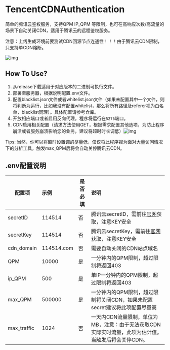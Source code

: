 # TencentCDNAuthentication
简单的腾讯云鉴权服务，支持QPM IP_QPM 等限制，也可在高响应次数/高流量的场景下自动关闭CDN，适用于腾讯云的远程鉴权服务。

注意：上线生成环境前要测试CDN回源节点连通性！！！由于腾讯云CDN限制，只支持单CDN熔断。


![img](https://qcloudimg.tencent-cloud.cn/image/document/d26215edda04745d6fdee7d68ef64cc5.jpg?1)

## How To Use?

1. 从release下载适用于对应版本的二进制可执行文件。
2. 部署至服务器，根据说明配置.env文件。
3. 配置blacklist.json文件或者whitelist.json文件（如果未配置其中一个文件，则将判断为运行，比如我没有配置whitelist，那么将所有路径及referer视为白名单，blacklist同理）。具体配置请参考仓库。
4. 开放相应端口或者启用反向代理，程序将运行在`5276`端口。
5. CDN启用相关配置（请求方法使用GET，根据需求配置其他选项，为防止程序崩溃或者服务崩溃影响您的业务，建议将超时时长调低）![img](https://qcloudimg.tencent-cloud.cn/image/document/b9a476dda2f433adc8dc49d0d263d4aa.png)

Tips: 当然，你可以将超时设置调的尽量低，仅仅将此程序视为面对大量访问情况下的分析工具，触发max_QPM后将会自动关停腾讯云CDN。


## .env配置说明

| 配置项      | 示例       | 是否必填 | 说明                                                         |
| ----------- | :--------- | -------- | :----------------------------------------------------------- |
| secretID    | 114514     | 否       | 腾讯云secretID，需前往[官网](https://console.cloud.tencent.com/cam/capi)获取，注意KEY安全 |
| secretKey   | 114514     | 否       | 腾讯云secretKey，需前往[官网](https://console.cloud.tencent.com/cam/capi)获取，注意KEY安全 |
| cdn_domain  | 114514.com | 否       | 需要自动关闭的CDN站点域名                                    |
| QPM         | 10000      | 是       | 一分钟内的QPM限制，超过限制将返回403                         |
| ip_QPM      | 500        | 是       | 单IP一分钟内的QPM限制，超过限制将返回403                     |
| max_QPM     | 500000     | 是       | 一分钟内的QPM限制，超过限制将关闭CDN，如果未配置secret建议将此项配置尽量高 |
| max_traffic | 1024       | 否       | 一天内CDN流量限制，单位为MB，注意：由于无法获取CDN实际实时流量，此项为估计值。当触发后将会关停CDN。 |
